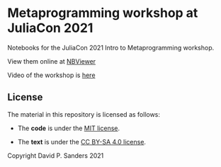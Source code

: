 # Metaprogramming workshop at JuliaCon 2021

Notebooks for the JuliaCon 2021 Intro to Metaprogramming workshop.

View them online at [NBViewer](https://nbviewer.jupyter.org/github/dpsanders/Metaprogramming_JuliaCon_2021/tree/master)

Video of the workshop is [here](https://www.youtube.com/watch?v=2QLhw6LVaq0)

## License
The material in this repository is licensed as follows:

- The **code** is under the [MIT license](https://opensource.org/licenses/MIT).

- The **text** is under the [CC BY-SA 4.0 license](https://creativecommons.org/licenses/by-sa/4.0).


Copyright David P. Sanders 2021
